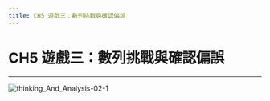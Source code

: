 ```yaml
---
title: CH5 遊戲三：數列挑戰與確認偏誤
---
```


# CH5 遊戲三：數列挑戰與確認偏誤
---

![thinking_And_Analysis-02-1](/docFubon/thinking_And_Analysis/thinking_And_Analysis-2-01.png)
